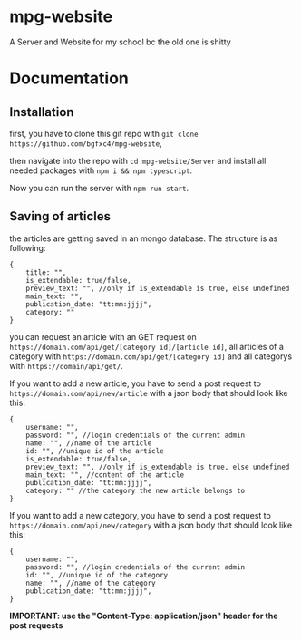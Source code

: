 # mpg-website
A Server and Website for my school bc the old one is shitty 


# Documentation

## Installation

first, you have to clone this git repo with `git clone https://github.com/bgfxc4/mpg-website`, 

then navigate into the repo with `cd mpg-website/Server` and install all needed packages with `npm i && npm typescript`.

Now you can run the server with `npm run start`.

## Saving of articles

the articles are getting saved in an mongo database. 
The structure is as following:


```JS
{
	title: "",
	is_extendable: true/false,
	preview_text: "", //only if is_extendable is true, else undefined
	main_text: "",
	publication_date: "tt:mm:jjjj",
	category: ""
}
```

you can request an article with an GET request on `https://domain.com/api/get/[category id]/[article id]`, all articles of a category with `https://domain.com/api/get/[category id]` and all categorys with `https://domain/api/get/`.


If you want to add a new article, you have to send a post request to `https://domain.com/api/new/article` with a json body that should look like this: 
```JS
{
	username: "",
	password: "", //login credentials of the current admin
	name: "", //name of the article
	id: "", //unique id of the article
	is_extendable: true/false, 
	preview_text: "", //only if is_extendable is true, else undefined
	main_text: "", //content of the article
	publication_date: "tt:mm:jjjj",
	category: "" //the category the new article belongs to
}
```

If you want to add a new category, you have to send a post request to `https://domain.com/api/new/category` with a json body that should look like this: 
```JS
{
	username: "",
	password: "", //login credentials of the current admin
	id: "", //unique id of the category
	name: "", //name of the category
	publication_date: "tt:mm:jjjj",
}
```

**IMPORTANT: use the "Content-Type: application/json" header for the post requests**


